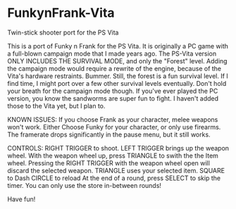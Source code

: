 # FunkynFrank-Vita
Twin-stick shooter port for the PS Vita

This is a port of Funky n Frank for the PS Vita. It is originally a PC game with a full-blown campaign mode that I made years ago.
The PS-Vita version ONLY INCLUDES THE SURVIVAL MODE, and only the "Forest" level. 
Adding the campaign mode would require a rewrite of the engine, because of the Vita's hardware restraints.
Bummer. Still, the forest is a fun survival level. If I find time, I might port over a few other survival levels eventually.
Don't hold your breath for the campaign mode though.
If you've ever played the PC version, you know the sandworms are super fun to fight. I haven't added those to the Vita yet, but I plan to.

KNOWN ISSUES:
 If you choose Frank as your character, melee weapons won't work. Either Choose Funky for your character, or only use firearms.
 The framerate drops significantly in the pause menu, but it still works. 

CONTROLS:
 RIGHT TRIGGER to shoot.
 LEFT TRIGGER brings up the weapon wheel.
 With the weapon wheel up, press TRIANGLE to swith the the Item wheel.
 Pressing the RIGHT TRIGGER with the weapon wheel open will discard the selected weapon.
 TRIANGLE uses your selected item.
 SQUARE to Dash
 CIRCLE to reload
 At the end of a round, press SELECT to skip the timer.
 You can only use the store in-between rounds! 

 Have fun!
 

